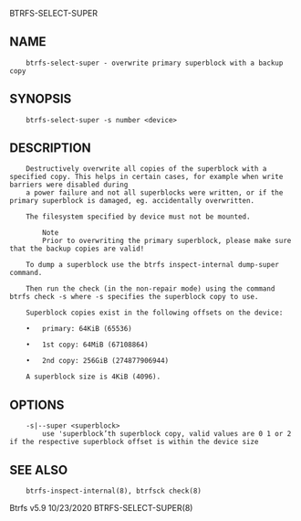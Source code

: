   BTRFS-SELECT-SUPER
 
## NAME
        btrfs-select-super - overwrite primary superblock with a backup copy
 
## SYNOPSIS
        btrfs-select-super -s number <device>
 
## DESCRIPTION
        Destructively overwrite all copies of the superblock with a specified copy. This helps in certain cases, for example when write barriers were disabled during
        a power failure and not all superblocks were written, or if the primary superblock is damaged, eg. accidentally overwritten.
 
        The filesystem specified by device must not be mounted.
 
            Note
            Prior to overwriting the primary superblock, please make sure that the backup copies are valid!
 
        To dump a superblock use the btrfs inspect-internal dump-super command.
 
        Then run the check (in the non-repair mode) using the command btrfs check -s where -s specifies the superblock copy to use.
 
        Superblock copies exist in the following offsets on the device:
 
        •   primary: 64KiB (65536)
 
        •   1st copy: 64MiB (67108864)
 
        •   2nd copy: 256GiB (274877906944)
 
        A superblock size is 4KiB (4096).
 
## OPTIONS
        -s|--super <superblock>
            use 'superblock’th superblock copy, valid values are 0 1 or 2 if the respective superblock offset is within the device size
 
## SEE ALSO
        btrfs-inspect-internal(8), btrfsck check(8)
 
 Btrfs v5.9                                                                   10/23/2020                                                        BTRFS-SELECT-SUPER(8)
